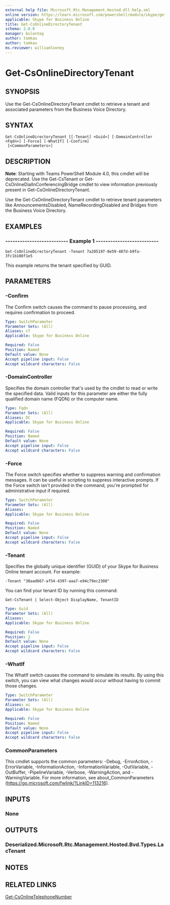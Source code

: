 ```yaml
---
external help file: Microsoft.Rtc.Management.Hosted.dll-help.xml 
online version: https://learn.microsoft.com/powershell/module/skype/get-csonlinedirectorytenant
applicable: Skype for Business Online
title: Get-CsOnlineDirectoryTenant
schema: 2.0.0
manager: bulenteg
author: tomkau
author: tomkau
ms.reviewer: williamlooney
---
```


# Get-CsOnlineDirectoryTenant

## SYNOPSIS
Use the Get-CsOnlineDirectoryTenant cmdlet to retrieve a tenant and associated parameters from the Business Voice Directory.

## SYNTAX
```
Get-CsOnlineDirectoryTenant [[-Tenant] <Guid>] [-DomainController <Fqdn>] [-Force] [-WhatIf] [-Confirm]
 [<CommonParameters>]
```

## DESCRIPTION
**Note**: Starting with Teams PowerShell Module 4.0, this cmdlet will be deprecated. Use the Get-CsTenant or Get-CsOnlineDialInConferencingBridge cmdlet to view information previously present in Get-CsOnlineDirectoryTenant.


Use the Get-CsOnlineDirectoryTenant cmdlet to retrieve tenant parameters like AnnouncementsDisabled, NameRecordingDisabled and Bridges from the Business Voice Directory.

## EXAMPLES

### -------------------------- Example 1 --------------------------
```
Get-CsOnlineDirectoryTenant -Tenant 7a205197-8e59-487d-b9fa-3fc1b108f1e5
```

This example returns the tenant specified by GUID.


## PARAMETERS

### -Confirm
The Confirm switch causes the command to pause processing, and requires confirmation to proceed.

```yaml
Type: SwitchParameter
Parameter Sets: (All)
Aliases: cf
Applicable: Skype for Business Online

Required: False
Position: Named
Default value: None
Accept pipeline input: False
Accept wildcard characters: False
```

### -DomainController
Specifies the domain controller that's used by the cmdlet to read or write the specified data.
Valid inputs for this parameter are either the fully qualified domain name (FQDN) or the computer name.

```yaml
Type: Fqdn
Parameter Sets: (All)
Aliases: DC
Applicable: Skype for Business Online

Required: False
Position: Named
Default value: None
Accept pipeline input: False
Accept wildcard characters: False
```

### -Force
The Force switch specifies whether to suppress warning and confirmation messages.
It can be useful in scripting to suppress interactive prompts.
If the Force switch isn't provided in the command, you're prompted for administrative input if required.

```yaml
Type: SwitchParameter
Parameter Sets: (All)
Aliases: 
Applicable: Skype for Business Online

Required: False
Position: Named
Default value: None
Accept pipeline input: False
Accept wildcard characters: False
```

### -Tenant
Specifies the globally unique identifier (GUID) of your Skype for Business Online tenant account.
For example: 

`-Tenant "38aad667-af54-4397-aaa7-e94c79ec2308"`

You can find your tenant ID by running this command: 

`Get-CsTenant | Select-Object DisplayName, TenantID`

```yaml
Type: Guid
Parameter Sets: (All)
Aliases: 
Applicable: Skype for Business Online

Required: False
Position: 1
Default value: None
Accept pipeline input: False
Accept wildcard characters: False
```

### -WhatIf
The WhatIf switch causes the command to simulate its results.
By using this switch, you can view what changes would occur without having to commit those changes.

```yaml
Type: SwitchParameter
Parameter Sets: (All)
Aliases: wi
Applicable: Skype for Business Online

Required: False
Position: Named
Default value: None
Accept pipeline input: False
Accept wildcard characters: False
```

### CommonParameters
This cmdlet supports the common parameters: -Debug, -ErrorAction, -ErrorVariable, -InformationAction, -InformationVariable, -OutVariable, -OutBuffer, -PipelineVariable, -Verbose, -WarningAction, and -WarningVariable. For more information, see about_CommonParameters (https://go.microsoft.com/fwlink/?LinkID=113216).


## INPUTS

### None


## OUTPUTS

### Deserialized.Microsoft.Rtc.Management.Hosted.Bvd.Types.LacTenant


## NOTES


## RELATED LINKS

[Get-CsOnlineTelephoneNumber](Get-CsOnlineTelephoneNumber.md)
